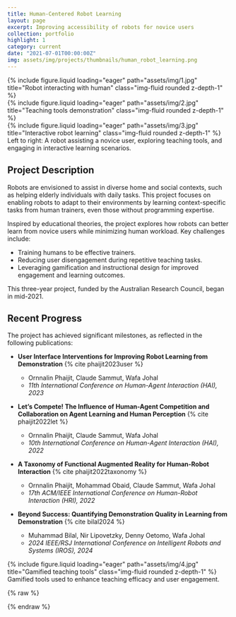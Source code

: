 ```yaml
---
title: Human-Centered Robot Learning
layout: page
excerpt: Improving accessibility of robots for novice users
collection: portfolio
highlight: 1
category: current
date: "2021-07-01T00:00:00Z"
img: assets/img/projects/thumbnails/human_robot_learning.png
---
```


<div class="row">
    <div class="col-sm mt-3 mt-md-0">
        {% include figure.liquid loading="eager" path="assets/img/1.jpg" title="Robot interacting with human" class="img-fluid rounded z-depth-1" %}
    </div>
    <div class="col-sm mt-3 mt-md-0">
        {% include figure.liquid loading="eager" path="assets/img/2.jpg" title="Teaching tools demonstration" class="img-fluid rounded z-depth-1" %}
    </div>
    <div class="col-sm mt-3 mt-md-0">
        {% include figure.liquid loading="eager" path="assets/img/3.jpg" title="Interactive robot learning" class="img-fluid rounded z-depth-1" %}
    </div>
</div>
<div class="caption">
    Left to right: A robot assisting a novice user, exploring teaching tools, and engaging in interactive learning scenarios.
</div>

## Project Description

Robots are envisioned to assist in diverse home and social contexts, such as helping elderly individuals with daily tasks. This project focuses on enabling robots to adapt to their environments by learning context-specific tasks from human trainers, even those without programming expertise.

Inspired by educational theories, the project explores how robots can better learn from novice users while minimizing human workload. Key challenges include:

- Training humans to be effective trainers.
- Reducing user disengagement during repetitive teaching tasks.
- Leveraging gamification and instructional design for improved engagement and learning outcomes.

This three-year project, funded by the Australian Research Council, began in mid-2021.

## Recent Progress

The project has achieved significant milestones, as reflected in the following publications:

- **User Interface Interventions for Improving Robot Learning from Demonstration** {% cite phaijit2023user %}
   - Ornnalin Phaijit, Claude Sammut, Wafa Johal
   - *11th International Conference on Human-Agent Interaction (HAI), 2023*

- **Let’s Compete! The Influence of Human-Agent Competition and Collaboration on Agent Learning and Human Perception** {% cite phaijit2022let %}
   - Ornnalin Phaijit, Claude Sammut, Wafa Johal
   - *10th International Conference on Human-Agent Interaction (HAI), 2022*

- **A Taxonomy of Functional Augmented Reality for Human-Robot Interaction** {% cite phaijit2022taxonomy %}
   - Ornnalin Phaijit, Mohammad Obaid, Claude Sammut, Wafa Johal
   - *17th ACM/IEEE International Conference on Human-Robot Interaction (HRI), 2022*

- **Beyond Success: Quantifying Demonstration Quality in Learning from Demonstration** {% cite bilal2024 %}
   - Muhammad Bilal, Nir Lipovetzky, Denny Oetomo, Wafa Johal
   - *2024 IEEE/RSJ International Conference on Intelligent Robots and Systems (IROS), 2024*

<div class="row">
    <div class="col-sm mt-3 mt-md-0">
        {% include figure.liquid loading="eager" path="assets/img/4.jpg" title="Gamified teaching tools" class="img-fluid rounded z-depth-1" %}
    </div>
</div>
<div class="caption">
    Gamified tools used to enhance teaching efficacy and user engagement.
</div>


{% raw %}

{% endraw %}